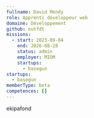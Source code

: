 ```yaml
---
fullname: David Mendy
role: Apprenti développeur web
domaine: Développement
github: nutfdt
missions:
  - start: 2023-09-04
    end: 2026-08-28
    status: admin
    employer: MIOM
    startups:
      - basegun
startups:
  - basegun
memberType: beta
competences: []
---
```

ekipafond